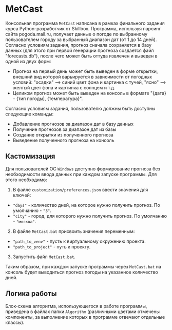 # MetCast
Консольная программа `MetCast` написана в рамках финального задания курса Python-разработчик от Skillbox. Программа,
используя парсинг сайта pogoda.mail.ru, получает данные о погоде по выбранному пользователем городу за выбранный
диапазон дат (от 1 до 14 дней). Согласно условиям задания, прогноз сначала сохраняется в базу данных (для этого при
первой генерации прогноза создается файл "forecasts.db"), после чего может быть оттуда извлечен и выведен в одной из
двух форм:
- Прогноз на первый день может быть выведен в форме открытки, внешний вид которой варьируется в зависимости от погодных
условий: "осадки" --> синий цвет фона и картинка с тучей, "ясно" --> желтый цвет фона и картинка с солнцем и т.д.
- Целиком прогноз может быть выведен на консоль в формате "{дата} - {тип погоды], {температура}".

Согласно условиям задания, пользователю должны быть доступны следующие команды:
- Добавление прогнозов за диапазон дат в базу данных
- Получение прогнозов за диапазон дат из базы
- Создание открытки из полученного прогноза
- Выведение полученного прогноза на консоль

## Кастомизация
Для пользователей ОС `Windows` доступно формирование прогноза без необходимости ввода данных при каждом запуске программы.
Для этого необходимо:
1. В файле `customization/preferences.json` ввести значения для ключей:
 - `"days"` - количество дней, на которое нужно получить прогноз. По умолчанию - `"3"`.
 - `"city"` - город, для которого нужно получить прогноз. По умолчанию - `"москва"`.
2. В файле `MetCast.bat` присвоить значения переменным:
 - `"path_to_venv"` - пусть к виртуальному окружению проекта.
 - `"path_to_project"` - путь к проекту.
3. Запустить файл `MetCast.bat`. 

Таким образом, при каждом запуске программы через `MetCast.bat` на консоль будет выводиться прогноз погоды на указанное 
количество дней.

## Логика работы
Блок-схема алгоритма, использующегося в работе программы, приведена в файлах папки `Algorithm` (различными цветами
отмечены компоненты, за выполнение которых в программе отвечают отдельные классы).